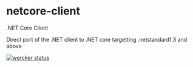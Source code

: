 # netcore-client
.NET Core Client

Direct port of the .NET client to .NET core targetting .netstandard1.3 and above

[![wercker status](https://app.wercker.com/status/b4ef76de17d3b5c9528cd0925ec4be44/s/master "wercker status")](https://app.wercker.com/project/byKey/b4ef76de17d3b5c9528cd0925ec4be44)
